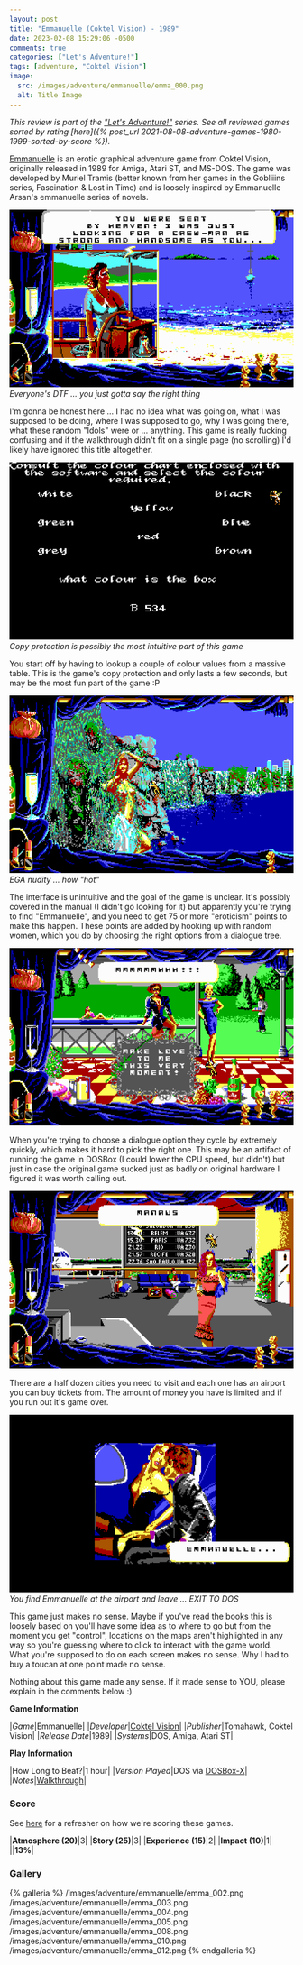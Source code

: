 ```yaml
---
layout: post
title: "Emmanuelle (Coktel Vision) - 1989"
date: 2023-02-08 15:29:06 -0500
comments: true
categories: ["Let's Adventure!"]
tags: [adventure, "Coktel Vision"]
image:
  src: /images/adventure/emmanuelle/emma_000.png
  alt: Title Image
---
```

_This review is part of the ["Let's Adventure!"](https://www.alexbevi.com/categories/let-s-adventure/) series. See all reviewed games sorted by rating [here]({% post_url 2021-08-08-adventure-games-1980-1999-sorted-by-score %})._

[Emmanuelle](https://en.wikipedia.org/wiki/Emmanuelle_(video_game)) is an erotic graphical adventure game from Coktel Vision, originally released in 1989 for Amiga, Atari ST, and MS-DOS. The game was developed by Muriel Tramis (better known from her games in the Gobliiins series, Fascination & Lost in Time) and is loosely inspired by Emmanuelle Arsan's emmanuelle series of novels.

![](/images/adventure/emmanuelle/emma_011.png)
_Everyone's DTF ... you just gotta say the right thing_

I'm gonna be honest here ... I had no idea what was going on, what I was supposed to be doing, where I was supposed to go, why I was going there, what these random "Idols" were or ... anything. This game is really fucking confusing and if the walkthrough didn't fit on a single page (no scrolling) I'd likely have ignored this title altogether.

![](/images/adventure/emmanuelle/emma_001.png)
_Copy protection is possibly the most intuitive part of this game_

You start off by having to lookup a couple of colour values from a massive table. This is the game's copy protection and only lasts a few seconds, but may be the most fun part of the game :P

![](/images/adventure/emmanuelle/emma_006.png)
_EGA nudity ... how "hot"_

The interface is unintuitive and the goal of the game is unclear. It's possibly covered in the manual (I didn't go looking for it) but apparently you're trying to find "Emmanuelle", and you need to get 75 or more "eroticism" points to make this happen. These points are added by hooking up with random women, which you do by choosing the right options from a dialogue tree.

![](/images/adventure/emmanuelle/emma_009.png)

When you're trying to choose a dialogue option they cycle by extremely quickly, which makes it hard to pick the right one. This may be an artifact of running the game in DOSBox (I could lower the CPU speed, but didn't) but just in case the original game sucked just as badly on original hardware I figured it was worth calling out.

![](/images/adventure/emmanuelle/emma_007.png)

There are a half dozen cities you need to visit and each one has an airport you can buy tickets from. The amount of money you have is limited and if you run out it's game over.

![](/images/adventure/emmanuelle/emma_013.png)
_You find Emmanuelle at the airport and leave ... EXIT TO DOS_

This game just makes no sense. Maybe if you've read the books this is loosely based on you'll have some idea as to where to go but from the moment you get "control", locations on the maps aren't highlighted in any way so you're guessing where to click to interact with the game world. What you're supposed to do on each screen makes no sense. Why I had to buy a toucan at one point made no sense.

Nothing about this game made any sense. If it made sense to YOU, please explain in the comments below :)

**Game Information**

|*Game*|Emmanuelle|
|*Developer*|[Coktel Vision](https://en.wikipedia.org/wiki/Coktel_Vision)|
|*Publisher*|Tomahawk, Coktel Vision|
|*Release Date*|1989|
|*Systems*|DOS, Amiga, Atari ST|

**Play Information**

|How Long to Beat?|1 hour|
|*Version Played*|DOS via [DOSBox-X](https://dosbox-x.com/)|
|*Notes*|[Walkthrough](https://www.walkthroughking.com/text/emmanuelle.aspx)|

### Score

See [here](https://www.alexbevi.com/blog/2021/07/28/adventure-games-1980-1999/#scoring) for a refresher on how we're scoring these games.

|**Atmosphere (20)**|3|
|**Story (25)**|3|
|**Experience (15)**|2|
|**Impact (10)**|1|
||**13%**|

### Gallery

{% galleria %}
/images/adventure/emmanuelle/emma_002.png
/images/adventure/emmanuelle/emma_003.png
/images/adventure/emmanuelle/emma_004.png
/images/adventure/emmanuelle/emma_005.png
/images/adventure/emmanuelle/emma_008.png
/images/adventure/emmanuelle/emma_010.png
/images/adventure/emmanuelle/emma_012.png
{% endgalleria %}